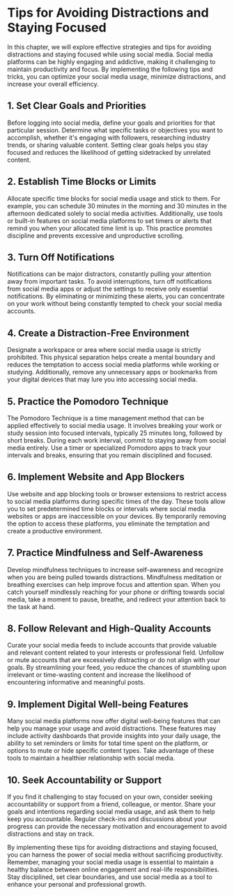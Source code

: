 Tips for Avoiding Distractions and Staying Focused
===========================================================

In this chapter, we will explore effective strategies and tips for avoiding distractions and staying focused while using social media. Social media platforms can be highly engaging and addictive, making it challenging to maintain productivity and focus. By implementing the following tips and tricks, you can optimize your social media usage, minimize distractions, and increase your overall efficiency.

**1. Set Clear Goals and Priorities**
-------------------------------------

Before logging into social media, define your goals and priorities for that particular session. Determine what specific tasks or objectives you want to accomplish, whether it's engaging with followers, researching industry trends, or sharing valuable content. Setting clear goals helps you stay focused and reduces the likelihood of getting sidetracked by unrelated content.

**2. Establish Time Blocks or Limits**
--------------------------------------

Allocate specific time blocks for social media usage and stick to them. For example, you can schedule 30 minutes in the morning and 30 minutes in the afternoon dedicated solely to social media activities. Additionally, use tools or built-in features on social media platforms to set timers or alerts that remind you when your allocated time limit is up. This practice promotes discipline and prevents excessive and unproductive scrolling.

**3. Turn Off Notifications**
-----------------------------

Notifications can be major distractors, constantly pulling your attention away from important tasks. To avoid interruptions, turn off notifications from social media apps or adjust the settings to receive only essential notifications. By eliminating or minimizing these alerts, you can concentrate on your work without being constantly tempted to check your social media accounts.

**4. Create a Distraction-Free Environment**
--------------------------------------------

Designate a workspace or area where social media usage is strictly prohibited. This physical separation helps create a mental boundary and reduces the temptation to access social media platforms while working or studying. Additionally, remove any unnecessary apps or bookmarks from your digital devices that may lure you into accessing social media.

**5. Practice the Pomodoro Technique**
--------------------------------------

The Pomodoro Technique is a time management method that can be applied effectively to social media usage. It involves breaking your work or study session into focused intervals, typically 25 minutes long, followed by short breaks. During each work interval, commit to staying away from social media entirely. Use a timer or specialized Pomodoro apps to track your intervals and breaks, ensuring that you remain disciplined and focused.

**6. Implement Website and App Blockers**
-----------------------------------------

Use website and app blocking tools or browser extensions to restrict access to social media platforms during specific times of the day. These tools allow you to set predetermined time blocks or intervals where social media websites or apps are inaccessible on your devices. By temporarily removing the option to access these platforms, you eliminate the temptation and create a productive environment.

**7. Practice Mindfulness and Self-Awareness**
----------------------------------------------

Develop mindfulness techniques to increase self-awareness and recognize when you are being pulled towards distractions. Mindfulness meditation or breathing exercises can help improve focus and attention span. When you catch yourself mindlessly reaching for your phone or drifting towards social media, take a moment to pause, breathe, and redirect your attention back to the task at hand.

**8. Follow Relevant and High-Quality Accounts**
------------------------------------------------

Curate your social media feeds to include accounts that provide valuable and relevant content related to your interests or professional field. Unfollow or mute accounts that are excessively distracting or do not align with your goals. By streamlining your feed, you reduce the chances of stumbling upon irrelevant or time-wasting content and increase the likelihood of encountering informative and meaningful posts.

**9. Implement Digital Well-being Features**
--------------------------------------------

Many social media platforms now offer digital well-being features that can help you manage your usage and avoid distractions. These features may include activity dashboards that provide insights into your daily usage, the ability to set reminders or limits for total time spent on the platform, or options to mute or hide specific content types. Take advantage of these tools to maintain a healthier relationship with social media.

**10. Seek Accountability or Support**
--------------------------------------

If you find it challenging to stay focused on your own, consider seeking accountability or support from a friend, colleague, or mentor. Share your goals and intentions regarding social media usage, and ask them to help keep you accountable. Regular check-ins and discussions about your progress can provide the necessary motivation and encouragement to avoid distractions and stay on track.

By implementing these tips for avoiding distractions and staying focused, you can harness the power of social media without sacrificing productivity. Remember, managing your social media usage is essential to maintain a healthy balance between online engagement and real-life responsibilities. Stay disciplined, set clear boundaries, and use social media as a tool to enhance your personal and professional growth.
